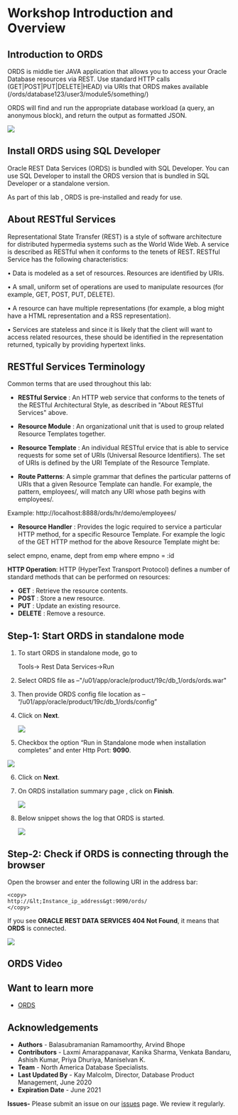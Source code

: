 # Workshop Introduction and Overview 

## Introduction to ORDS

ORDS is middle tier JAVA application that allows you to access your Oracle Database resources via REST. Use standard HTTP calls (GET|POST|PUT|DELETE|HEAD) via URIs that ORDS makes available (/ords/database123/user3/module5/something/)


ORDS will find and run the appropriate database workload (a query, an anonymous block), and return the output as formatted JSON.

![](./images/ords1.png " ") 

## Install ORDS using SQL Developer

Oracle REST Data Services (ORDS) is bundled with SQL Developer. You can use SQL Developer to install the ORDS version that is bundled in SQL Developer or a standalone version.

As part of this lab , ORDS is pre-installed and ready for use.

## About RESTful Services 

Representational State Transfer (REST) is a style of software architecture for distributed hypermedia systems such as the World Wide Web. A service is described as RESTful when it conforms to the tenets of REST.  RESTful Service has the following characteristics: 

•	Data is modeled as a set of resources. Resources are identified by URIs. 

•	A small, uniform set of operations are used to manipulate resources (for example, GET, POST, PUT, DELETE). 

•	A resource can have multiple representations (for example, a blog might have a HTML representation and a RSS representation). 

•	Services are stateless and since it is likely that the client will want to access related resources, these should be identified in the representation returned, typically by providing hypertext links. 


## RESTful Services Terminology 

Common terms that are used throughout this lab: 

- **RESTful Service** : An HTTP web service that conforms to the tenets of the RESTful Architectural Style, as described in "About RESTful Services" above. 

- **Resource Module** : An organizational unit that is used to group related Resource Templates together. 

- **Resource Template** : An individual RESTful ervice that is able to service requests for some set of URIs (Universal Resource Identifiers). The set of URIs is defined by the URI Template of the Resource Template.

- **Route Patterns**: A simple grammar that defines the particular patterns of URIs that a given Resource Template can handle. For example, the pattern, employees/, will match any URI whose path begins with employees/. 

Example: http://localhost:8888/ords/hr/demo/employees/ 

- **Resource Handler** : Provides the logic required to service a particular HTTP method, for a specific Resource Template. For example the logic of the GET HTTP method for the above Resource Template might be:

select empno, ename, dept from emp where empno = :id

**HTTP Operation**: HTTP (HyperText Transport Protocol) defines a number of standard methods that can be performed on resources:

-	**GET** : Retrieve the resource contents. 
-	**POST** : Store a new resource.
-	**PUT** : Update an existing resource. 
-	**DELETE** : Remove a resource. 

## Step-1: Start ORDS in standalone mode

1. To start ORDS in standalone mode, go to 
   
   Tools-> Rest Data Services->Run
2. Select ORDS file as –"/u01/app/oracle/product/19c/db_1/ords/ords.war"
  
3.	Then provide ORDS config file location as – “/u01/app/oracle/product/19c/db_1/ords/config”

4.	Click on **Next**.
  
    ![](./images/ords_lab1_snap1.png " ") 

5.	Checkbox the option “Run in Standalone mode when installation completes” and enter Http Port: **9090**.
  
   ![](./images/ords_lab1_snap2.png " ") 

6.	Click on **Next**. 

7.	On ORDS installation summary page , click on **Finish**.

    ![](./images/ords_lab1_snap3.png " ") 

8.	Below snippet shows the log that ORDS is started.

    ![](./images/ords_lab1_snap4.png " ") 

## Step-2: Check if ORDS is connecting through the browser

Open the browser and enter the following URI in the address bar:

````
<copy>
http://&lt;Instance_ip_address&gt:9090/ords/
</copy>
````

If you see **ORACLE REST DATA SERVICES 404 Not Found**, it means that **ORDS** is connected. 

   ![](./images/ords_lab1_snap5.png " ")

## ORDS Video
  
  [](youtube:rvxTbTuUm5k)
  

## Want to learn more
- [ORDS](https://www.oracle.com/in/database/technologies/appdev/rest.html)

## Acknowledgements

- **Authors** - Balasubramanian Ramamoorthy, Arvind Bhope
- **Contributors** - Laxmi Amarappanavar, Kanika Sharma, Venkata Bandaru, Ashish Kumar, Priya Dhuriya, Maniselvan K.
- **Team** - North America Database Specialists.
- **Last Updated By** - Kay Malcolm, Director, Database Product Management, June 2020
- **Expiration Date** - June 2021   

**Issues-**
Please submit an issue on our [issues](https://github.com/oracle/learning-library/issues) page. We review it regularly.
      

